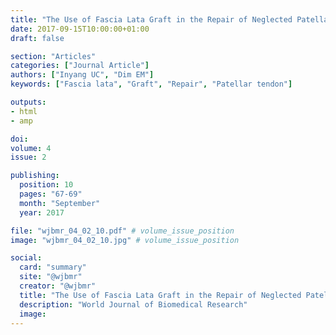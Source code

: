 ```yaml
---
title: "The Use of Fascia Lata Graft in the Repair of Neglected Patellar Tendon Tear: A Case Report"
date: 2017-09-15T10:00:00+01:00
draft: false

section: "Articles"
categories: ["Journal Article"]
authors: ["Inyang UC", "Dim EM"]
keywords: ["Fascia lata", "Graft", "Repair", "Patellar tendon"]

outputs: 
- html
- amp

doi:
volume: 4
issue: 2

publishing:
  position: 10
  pages: "67-69"
  month: "September"
  year: 2017

file: "wjbmr_04_02_10.pdf" # volume_issue_position
image: "wjbmr_04_02_10.jpg" # volume_issue_position

social:
  card: "summary"
  site: "@wjbmr"
  creator: "@wjbmr"
  title: "The Use of Fascia Lata Graft in the Repair of Neglected Patellar Tendon Tear: A Case Report"
  description: "World Journal of Biomedical Research"
  image:
---
```

